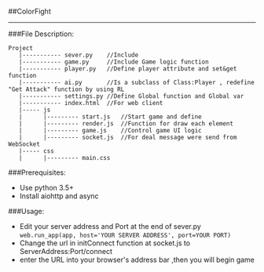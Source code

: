﻿##ColorFight 

---
###File Description:
```
Project
   |----------- sever.py    //Include 
   |----------- game.py     //Include Game logic function
   |----------- player.py   //Define player attribute and set&get function
   |----------- ai.py       //Is a subclass of Class:Player , redefine "Get Attack" function by using RL
   |----------- settings.py //Define Global function and Global var
   |----------- index.html  //For web client
   |----- js
   |      |--------- start.js   //Start game and define 
   |      |--------- render.js  //Function for draw each element
   |      |--------- game.js    //Control game UI logic
   |      |--------- socket.js  //For deal message were send from WebSocket   
   |----- css
   |      |--------- main.css
```

###Prerequisites:

- Use python 3.5+
- Install aiohttp and async  

###Usage:
- Edit your server address and Port at the end of sever.py
`web.run_app(app, host='YOUR SERVER ADDRESS', port=YOUR PORT)`
- Change the url in initConnect function at socket.js to ServerAddress:Port/connect
- enter the URL into your browser's address bar ,then you will begin game